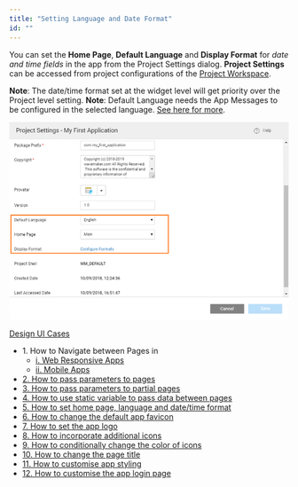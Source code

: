 ```yaml
---
title: "Setting Language and Date Format"
id: ""
---
```


You can set the **Home Page**, **Default Language** and **Display Format** for _date and time fields_ in the app from the Project Settings dialog. **Project Settings** can be accessed from project configurations of the [Project Workspace](/learn/app-development/wavemaker-overview/product-walkthrough/#project-workspace).

**Note**: The date/time format set at the widget level will get priority over the Project level setting. **Note**: Default Language needs the App Messages to be configured in the selected language. [See here for more](/learn/app-development/widgets/form-widgets/select-locale-usage/).

[![](/learn/assets/Project_Settings2-1.png)](/learn/assets/Project_Settings2-1.png)

[Design UI Cases](/learn/app-development/ui-design/use-cases-ui-design/)

- 1\. How to Navigate between Pages in
    - [i. Web Responsive Apps](/learn/responsive-web/web-ui-design/#page-navigation)
    - [ii. Mobile Apps](/learn/hybrid-mobile/mobile-page-concepts/#page-navigation-actions)
- [2\. How to pass parameters to pages](/learn/how-tos/passing-parameters-pages/)
- [3\. How to pass parameters to partial pages](/learn/how-tos/passing-parameters-partial-page/)
- [4\. How to use static variable to pass data between pages](/learn/how-tos/use-static-variable-pass-data-pages/)
- [5\. How to set home page, language and date/time format](/learn/how-tos/setting-language-date-format/)
- [6\. How to change the default app favicon](/learn/how-tos/changing-default-favicon/)
- [7\. How to set the app logo](/learn/how-tos/changing-app-logo/)
- [8\. How to incorporate additional icons](/learn/how-tos/incorporating-additional-icons/)
- [9\. How to conditionally change the color of icons](/learn/how-tos/displaying-icon-color-based-upon-condition/)
- [10\. How to change the page title](/learn/how-tos/changing-page-title/)
- [11\. How to customise app styling](/learn/how-tos/customise-app-style/)
- [12\. How to customise the app login page](/learn/how-tos/customise-login-page/)
